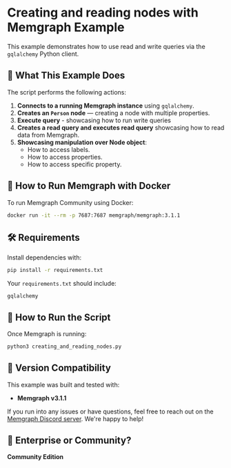 
# Creating and reading nodes with Memgraph Example 

This example demonstrates how to use read and write queries via the `gqlalchemy` Python client.


## 🧠 What This Example Does

The script performs the following actions:

1. **Connects to a running Memgraph instance** using `gqlalchemy`.
2. **Creates an `Person` node** — creating a node with multiple properties.
3. **Execute query** - showcasing how to run write queries
4. **Creates a read query and executes read query** showcasing how to read data from Memgraph.
5. **Showcasing manipulation over Node object**:
   - How to access labels.
   - How to access properties.
   - How to access specific property.


## 🚀 How to Run Memgraph with Docker

To run Memgraph Community using Docker:

```bash
docker run -it --rm -p 7687:7687 memgraph/memgraph:3.1.1
```


## 🛠 Requirements

Install dependencies with:

```bash
pip install -r requirements.txt
```

Your `requirements.txt` should include:

```
gqlalchemy
```


## 🧪 How to Run the Script

Once Memgraph is running:

```bash
python3 creating_and_reading_nodes.py
```


## 🔖 Version Compatibility

This example was built and tested with:

- **Memgraph v3.1.1**

If you run into any issues or have questions, feel free to reach out on the [Memgraph Discord server](https://discord.gg/memgraph). We're happy to help!


## 🏢 Enterprise or Community?

**Community Edition** 
